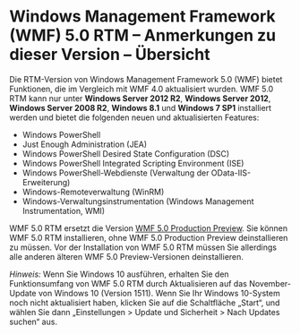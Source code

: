 # Windows Management Framework (WMF) 5.0 RTM – Anmerkungen zu dieser Version – Übersicht

Die RTM-Version von Windows Management Framework 5.0 (WMF) bietet Funktionen, die im Vergleich mit WMF 4.0 aktualisiert wurden. WMF 5.0 RTM kann nur unter **Windows Server 2012 R2**, **Windows Server 2012**, **Windows Server 2008 R2**, **Windows 8.1** und **Windows 7 SP1** installiert werden und bietet die folgenden neuen und aktualisierten Features:

- Windows PowerShell
- Just Enough Administration (JEA)
- Windows PowerShell Desired State Configuration (DSC)
- Windows PowerShell Integrated Scripting Environment (ISE)
- Windows PowerShell-Webdienste (Verwaltung der OData-IIS-Erweiterung) 
- Windows-Remoteverwaltung (WinRM)
- Windows-Verwaltungsinstrumentation (Windows Management Instrumentation, WMI) 

WMF 5.0 RTM ersetzt die Version [WMF 5.0 Production Preview](http://blogs.msdn.com/b/powershell/archive/2015/08/31/windows-management-framework-5-0-production-preview-is-now-available.aspx). Sie können WMF 5.0 RTM installieren, ohne WMF 5.0 Production Preview deinstallieren zu müssen. Vor der Installation von WMF 5.0 RTM müssen Sie allerdings alle anderen älteren WMF 5.0 Preview-Versionen deinstallieren.

*Hinweis:* Wenn Sie Windows 10 ausführen, erhalten Sie den Funktionsumfang von WMF 5.0 RTM durch Aktualisieren auf das November-Update von Windows 10 (Version 1511). Wenn Sie Ihr Windows 10-System noch nicht aktualisiert haben, klicken Sie auf die Schaltfläche „Start“, und wählen Sie dann „Einstellungen > Update und Sicherheit > Nach Updates suchen“ aus. 


<!--HONumber=Jun16_HO4-->


